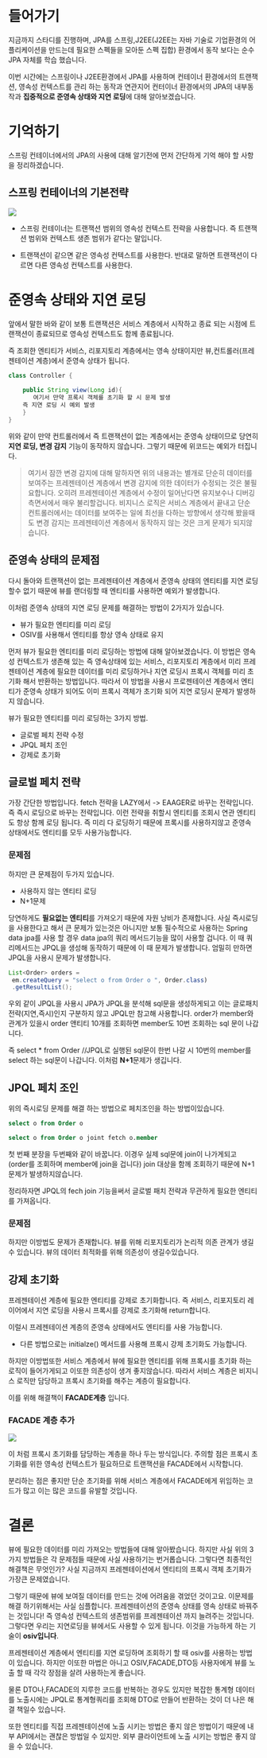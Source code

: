 # 들어가기
지금까지 스타디를 진행하며, JPA를 스프링,J2EE(J2EE는 자바 기술로 기업환경의 어플리케이션을 만드는데 필요한 스펙들을 모아둔 스펙 집합) 환경에서 동작 보다는 순수 JPA 자체를 학습 했습니다.

이번 시간에는 스프링이나 J2EE환경에서 JPA를 사용하며 컨테이너 환경에서의 트랜잭션, 영속성 컨텍스트를 관리 하는 동작과 연관지어 컨터이너 환경에서의 JPA의 내부동작과 **집중적으로 준영속 상태와 지연 로딩**에 대해 알아보겠습니다.



# 기억하기
스프링 컨테이너에서의 JPA의 사용에 대해 알기전에 먼저 간단하게 기억 해야 할 사항을 정리하겠습니다.
## 스프링 컨테이너의 기본전략
![](https://velog.velcdn.com/images/leekhy02/post/a0ded14d-b1eb-4139-9078-1f5ae2829a3c/image.png)

- 스프링 컨테이너는 트랜잭션 범위의 영속성 컨텍스트 전략을 사용합니다.
즉 트랜잭션 범위와 컨텍스트 생존 범위가 같다는 말입니다. 

-  트랜잭션이 같으면 같은 영속성 컨텍스트를 사용한다. 반대로 말하면 트랜잭션이 다르면 다른 영속성 컨텍스트를 사용한다.
 
 
# 준영속 상태와 지연 로딩
앞에서 말한 바와 같이 보통 트랜잭션은 서비스 계층에서 시작하고 종료 되는 시점에 트랜잭션이 종료되므로 영속성 컨텍스트도 함께 종료됩니다.

즉 조회한 엔티티가 서비스, 리포지토리 계층에서는 영속 상태이지만 뷰,컨트롤러(프레젠테이션 계층)에서 준영속 상태가 됩니다.

``` java
class Controller {
	
    public String view(Long id){
       여기서 만약 프록시 객체를 초기화 할 시 문제 발생
    즉 지연 로딩 시 예외 발생
    }
}
```

위와 같이 만약 컨트롤러에서 즉 트랜잭션이 없는 계층에서는 준영속 상태이므로 당연히 **지연 로딩, 변경 감지** 기능이 동작하지 않습니다. 그렇기 때문에 위코드는 예외가 터집니다.

> 여기서 잠깐 변경 감지에 대해 말하자면 위의 내용과는 별개로  단순히 데이터를 보여주는 프레젠테이션 계층에서 변경 감지에 의한 데이터가 수정되는 것은 불필요합니다.
오히려 프레젠테이션 계층에서 수정이 일어난다면 유지보수나 디버깅 측면서에서 매우 불리할겁니다.
비지니스 로직은 서비스 계층에서 끝내고 단순 컨트롤러에서는 데이터를 보여주는 일에 최선을 다하는 방향에서 생각해 봤을때도 변경 감지는 프레젠테이션 계층에서 동작하지 않는 것은 크게 문제가 되지않습니다.

## 준영속 상태의 문제점
다시 돌아와 트랜잭션이 없는 프레젠테이션 계층에서 준영속 상태의 엔티티를 지연 로딩 할수 없기 때문에 뷰를 랜더링할 때 엔티티를 사용하면 예외가 발생합니다.

이처럼 준영속 상태의 지연 로딩 문제를 해결하는 방법이 2가지가 있습니다.

- 뷰가 필요한 엔티티를 미리 로딩
- OSIV를 사용해서 엔티티를 항상 영속 상태로 유지

먼저 뷰가 필요한 엔티티를 미리 로딩하는 방법에 대해 알아보겠습니다.
이 방법은 영속성 컨텍스트가 생존해 있는 즉 영속상태에 있는 서비스, 리포지토리 계층에서 미리 프레젠테이션 계층에 필요한 데이터를 미리 로딩하거나 지연 로딩시 프록시 객체를 미리 초기화 해서 반환하는 방법입니다. 따라서 이 방법을 사용시 프로젠테이션 계층에서 엔티티가 준영속 상태가 되어도 이미 프록시 객체가 초기화 되어 지연 로딩시 문제가 발생하지 않습니다.

뷰가 필요한 엔티티를 미리 로딩하는 3가지 방법.

- 글로벌 페치 전략 수정
- JPQL 페치 조인
- 강제로 초기화

## 글로벌 페치 전략
가장 간단한 방법입니다. fetch 전략을 LAZY에서 -> EAAGER로 바꾸는 전략입니다.
즉 즉시 로딩으로 바꾸는 전략입니다.
이런 전략을 취할시 엔티티를 조회시 연관 엔티티도 항상 함께 로딩 됩니다.
즉 미리 다 로딩하기 때문에 프록시를 사용하지않고 준영속 상태에서도 엔티티를 모두 사용가능합니다.

### 문제점

하지만 큰 문제점이 두가지 있습니다.
- 사용하지 않는 엔티티 로딩
- N+1문제

당연하게도 **필요없는 엔티티**를 가져오기 때문에 자원 낭비가 존재합니다.
사실 즉시로딩을 사용한다고 해서 큰 문제가 있는것은 아니지만 보통 필수적으로 사용하는 Spring data jpa를 사용 할 경우 data jpa의 쿼리 메서드기능을 많이 사용할 겁니다. 이 때 쿼리메서드는 JPQL을 생성해 동작하기 때문에 이 때 문제가 발생합니다. 엄밀히 만하면 JPQL을 사용시 문제가 발생합니다.


``` java
List<Order> orders =
 em.createQuery = "select o from Order o ", Order.class)
 .getResultList();
```

우외 같이 JPQL을 사용시 JPA가 JPQL을 분석해 sql문을 생성하게되고 이는 글로패치전략(지연,즉시)인지 구분하지 않고 JPQL만 참고해 사용합니다. 
order가 member와 관계가 있을시 order 앤티티 10개를 조회하면 member도 10번 조회하는 sql 문이 나갑니다.

즉 select * from Order //JPQL로 실행된 sql문이 한번 나갈 시
10번의 member를 select 하는  sql문이 나갑니다.
이처럼 **N+1**문제가 생깁니다.

## JPQL 페치 조인
위의 즉시로딩 문제를 해결 하는 방법으로 페치조인을 하는 방법이있습니다.

``` sql
select o from Order o

select o from Order o joint fetch o.member
```
첫 번째 분장을 두번째와 같이 바꿉니다. 이경우 실제 sql문에 join이 나가게되고
(order를 조회하며 member에 join을 겁니다)
join 대상을 함께 조회하기 때문에 N+1문제가 발생하지않습니다.

정리하자면 JPQL의 fech join 기능을써서 글로벌 패치 전략과 무관하게 필요한 엔티티를 가져옵니다.


### 문제점
하지만 이방법도 문제가 존재합니다. 뷰를 위해 리포지토리가 논리적 의존 관계가 생길수 있습니다. 뷰의 데이터 최적화를 위해 의존성이 생길수있습니다.
## 강제 초기화

프레젠테이션 계층에 필요한 엔티티를 강제로 초기화합니다. 즉 서비스, 리포지토리 레이어에서 지연 로딩을 사용시 프록시를 강제로 초기화해 return합니다.

이럴시 프레젠테이션 계층의 준영속 상태에서도 엔티티를 사용 가능합니다.

- 다른 방법으로는 initialze() 메서드를 사용해 프록시 강제 초기화도 가능합니다.

하지만 이방법또한 서비스 계층에서 뷰에 필요한 엔티티를 위해 프록시를 초기화 하는 로직이 들어가게되고 이또한 의존성이 생겨 좋지않습니다. 따라서 서비스 계층은 비지니스 로직만 담당하고 프록시 초기화를 해주는 계층이 필요합니다.

이를 위해 해결책이 **FACADE계층** 입니다.
### FACADE 계층 추가
![](https://velog.velcdn.com/images/leekhy02/post/d6b98392-8d80-46c0-b2d8-0776f4d00eb5/image.png)

이 처럼 프록시 초기화를 담당하는 계층을 하나 두는 방식입니다. 주의할 점은 프록시 초기화를 위한 영속성 컨텍스트가 필요하므로 트랜잭션을 FACADE에서 시작합니다.

분리하는 점은 좋지만 단순 초기화를 위해 서비스 계층에서 FACADE에게 위임하는 코드가 많고 이는 많은 코드를 유발할 것입니다.

# 결론
뷰에 필요한 데이터를 미리 가져오는 방법들에 대해 알아봤습니다. 하지만 사실 위의 3가지 방법들은 각 문제점들 때문에 사실 사용하기는 번거롭습니다. 그렇다면 최종적인 해결책은 무엇인가? 사실 지금까지 프레젠테이션에서 엔티티의 프록시 객체 초기화가 가장큰 문제였습니다.

그렇기 때문에 뷰에 보여질 데이터를 만드는 것에 어려움을 겪었던 것이고요. 이문제를 해결 하기위해서는 사실 심플합니다. 프레젠테이션의 준영속 상태를 영속 상태로 바꿔주는 것입니다! 즉 영속성 컨텍스트의 생존범위를 프레젠테이션 까지 늘려주는 것입니다. 그렇다면 우리는 지연로딩을 뷰에서도 사용할 수 있게 됩니다. 이것을 가능하게 하는 기술이 **osiv입니다**.

프레젠테이션 계층에서 엔티티를 지연 로딩하며 조회하기 할 때 osiv를 사용하는 방법이 있습니다.
하지만 이또한 마법은 아니고 OSIV,FACADE,DTO등 사용자에게 뷰를 노출 할 때 각각 장점을 살려 사용하는게 좋습니다.

물론 DTO나,FACADE의 지루한 코드를 반복하는 경우도 있지만 복잡한 통계형 데이터를 노출시에는  JPQL로 통계형쿼리를 조회해 DTO로  만들어 반환하는 것이 더 나은 해결 책일수 있습니다.

또한 엔티티를 직접 프레젠테이션에 노출 시키는 방법은 좋지 않은 방법이기 때문에 내부 API에서는 괜찮은 방법일 수 있지만. 외부 클라이언트에 노출 시키는 방법은 좋지 않을 수 있습니다.
